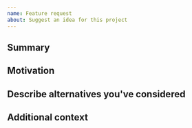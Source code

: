 ```yaml
---
name: Feature request
about: Suggest an idea for this project
---
```


<!--

Have you read CEAIT-Team's Code of Conduct? By filing an Issue, you are expected to comply with it, including treating everyone with respect: https://github.com/digicatapult/CEAIT-Team/blob/main/CODE_OF_CONDUCT.md

---
Also note that the Digital Catapult team has finite resources so it's unlikely that we'll work on feature requests. If we're interested in a particular feature however, we'll follow up and ask you to submit an RFC to talk about it in more detail.

-->

## Summary

<!-- One paragraph explanation of the feature. -->

## Motivation

<!-- Why are we doing this? What use cases does it support? What is the expected outcome? -->

## Describe alternatives you've considered

<!-- A clear and concise description of the alternative solutions you've considered. Be sure to explain why CEAIT-Team's existing customisability isn't suitable for this feature. -->

## Additional context

<!-- Add any other context or screenshots about the feature request here. -->
